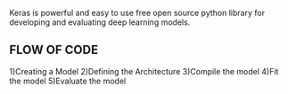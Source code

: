 Keras is powerful  and easy to use free open source python library for developing and evaluating deep learning models.
## FLOW OF CODE
1)Creating a Model
2)Defining the Architecture
3)Compile the model
4)Fit the model
5)Evaluate the model
